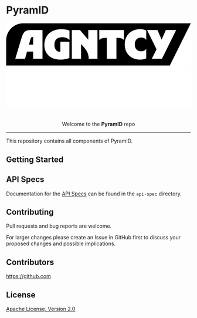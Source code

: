 # PyramID

![Agntcy](img/_logo-Agntcy_FullColor@2x.png#gh-light-mode-only)
![Agntcy logo](img/_logo-Agntcy_Whiter@2x.png#gh-dark-mode-only)

<p align="center">
  <a href="https://agntcy.org" width="300">
  </a>
  <br />
  <caption>Welcome to the <b>PyramID</b> repo</caption>
</p>

---

This repository contains all components of PyramID.

## Getting Started

## API Specs

Documentation for the [API Specs](api-spec/README.md) can be found in the `api-spec` directory.

## Contributing

Pull requests and bug reports are welcome.

For larger changes please create an Issue in GitHub first to discuss your
proposed changes and possible implications.

## Contributors

https://github.com

## License

[Apache License, Version 2.0](https://www.apache.org/licenses/LICENSE-2.0)
